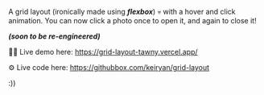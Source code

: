 A grid layout (ironically made using **_flexbox_**) 💀 with a hover and click animation. You can now click a photo once to open it, and again to close it! 

__*(soon to be re-engineered)*__

🧑‍💻 Live demo here: https://grid-layout-tawny.vercel.app/

⚙️ Live code here: https://githubbox.com/keiryan/grid-layout

:))

